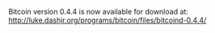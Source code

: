 Bitcoin version 0.4.4 is now available for download at:
http://luke.dashjr.org/programs/bitcoin/files/bitcoind-0.4.4/


